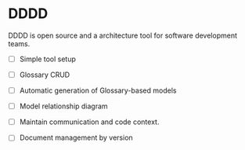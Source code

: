 
# DDDD

DDDD is open source and a architecture tool for software development teams.

- [ ] Simple tool setup 
- [ ] Glossary CRUD
- [ ] Automatic generation of Glossary-based models
- [ ] Model relationship diagram
- [ ] Maintain communication and code context.
- [ ] Document management by version
      
